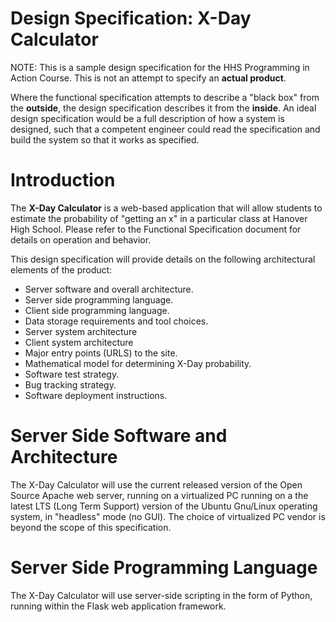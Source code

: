 Design Specification: X-Day Calculator
======================================

NOTE: This is a sample design specification for the HHS Programming in Action 
Course. This is not an attempt to specify an **actual product**.

Where the functional specification attempts to describe a "black box" from 
the **outside**, the design specification describes it from the **inside**. 
An ideal design specification would be a full description of how a system is 
designed, such that a competent engineer could read the specification and 
build the system so that it works as specified.

Introduction
============

The **X-Day Calculator** is a web-based application that will allow students 
to estimate the probability of "getting an x" in a particular class at Hanover 
High School. Please refer to the Functional Specification document for details 
on operation and behavior.

This design specification will provide details on the following architectural 
elements of the product:

* Server software and overall architecture.
* Server side programming language.
* Client side programming language.
* Data storage requirements and tool choices.
* Server system architecture 
* Client system architecture
* Major entry points (URLS) to the site.
* Mathematical model for determining X-Day probability.
* Software test strategy.
* Bug tracking strategy.
* Software deployment instructions.

Server Side Software and Architecture
=====================================

The X-Day Calculator will use the current released version of the Open Source
Apache web server, running on a virtualized PC running on a the latest LTS 
(Long Term Support) version of the Ubuntu Gnu/Linux operating system, in 
"headless" mode (no GUI). The choice of virtualized PC vendor is beyond the 
scope of this specification.

Server Side Programming Language
================================

The X-Day Calculator will use server-side scripting in the form of Python, 
running within the Flask web application framework. 
